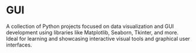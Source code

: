 # GUI
A collection of Python projects focused on data visualization and GUI development using libraries like Matplotlib, Seaborn, Tkinter, and more. Ideal for learning and showcasing interactive visual tools and graphical user interfaces.
